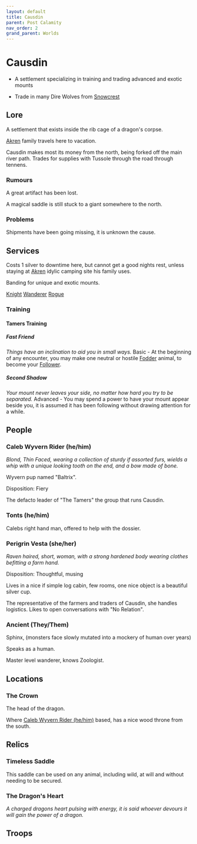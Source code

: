 ```yaml
---
layout: default
title: Causdin
parent: Post Calamity
nav_order: 2
grand_parent: Worlds
---
```

# Causdin

* A settlement specializing in training and trading advanced and exotic mounts

* Trade in many Dire Wolves from [Snowcrest](Snowcrest)

## Lore
A settlement that exists inside the rib cage of a dragon's corpse.

[Akren](Akren) family travels here to vacation.

Causdin makes most its money from the north, being forked off the main river path. Trades for supplies with Tussole through the road through tennens. 

### Rumours
A great artifact has been lost.

A magical saddle is still stuck to a giant somewhere to the north.

### Problems
Shipments have been going missing, it is unknown the cause.


## Services

Costs 1 silver to downtime here, but cannot get a good nights rest, unless staying at [Akren](Akren) idylic camping site his family uses.

Banding for unique and exotic mounts.

[Knight](../../Knight)
[Wanderer](../../Wanderer)
[Rogue](../../Rogue)
### Training

#### Tamers Training
##### Fast Friend
*Things have an inclination to aid you in small ways.*
Basic - At the beginning of any encounter, you may make one neutral or hostile [Fodder](../../Core/Characters#Fodder) animal, to become your [Follower](../../Core/Terminology#Follower).

##### Second Shadow
*Your mount never leaves your side, no matter how hard you try to be separated.*
Advanced - You may spend a power to have your mount appear beside you, it is assumed it has been following without drawing attention for a while.


## People
### Caleb Wyvern Rider (he/him)
*Blond, Thin Faced, wearing a collection of sturdy if assorted furs, wields a whip with a unique looking tooth on the end, and a bow made of bone.*

Wyvern pup named "Baltrix".

Disposition: Fiery

The defacto leader of "The Tamers" the group that runs Causdin.

### Tonts (he/him)
Calebs right hand man, offered to help with the dossier.

### Perigrin Vesta (she/her)
*Raven haired, short, woman, with a strong hardened body wearing clothes befitting a farm hand.*

Disposition: Thoughtful, musing

Lives in a nice if simple log cabin, few rooms, one nice object is a beautiful silver cup.

The representative of the farmers and traders of Causdin, she handles logistics. Likes to open conversations with "No Relation".

### Ancient (They/Them)
Sphinx, (monsters face slowly mutated into a mockery of human over years)

Speaks as a human.

Master level wanderer, knows Zoologist.

## Locations

### The Crown
The head of the dragon.

Where [Caleb Wyvern Rider (he/him)](#Caleb%20Wyvern%20Rider%20(he/him)) based, has a nice wood throne from the south.


## Relics
### Timeless Saddle
This saddle can be used on any animal, including wild, at will and without needing to be secured.


### The Dragon's Heart
*A charged dragons heart pulsing with energy, it is said whoever devours it will gain the power of a dragon.*


## Troops
